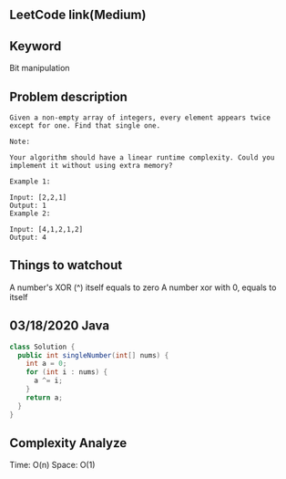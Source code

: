 ## LeetCode link(Medium)


## Keyword
Bit manipulation

## Problem description
```
Given a non-empty array of integers, every element appears twice except for one. Find that single one.

Note:

Your algorithm should have a linear runtime complexity. Could you implement it without using extra memory?

Example 1:

Input: [2,2,1]
Output: 1
Example 2:

Input: [4,1,2,1,2]
Output: 4
```




## Things to watchout
A number's XOR (^) itself equals to zero
A number xor with 0, equals to itself

## 03/18/2020 Java

```java
class Solution {
  public int singleNumber(int[] nums) {
    int a = 0;
    for (int i : nums) {
      a ^= i;
    }
    return a;
  }
}

```

## Complexity Analyze
Time: O(n)
Space: O(1)